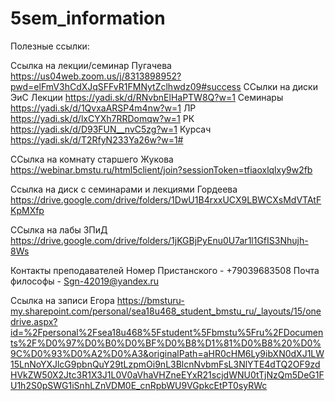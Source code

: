 # 5sem_information
Полезные ссылки:

Ссылка на лекции/семинар Пугачева
https://us04web.zoom.us/j/8313898952?pwd=elFmV3hCdXJqSFFvR1FMNytZclhwdz09#success
ССылки на диски ЭиС
Лекции https://yadi.sk/d/RNvbnElHaPTW8Q?w=1
Семинары https://yadi.sk/d/1QvxaARSP4m4nw?w=1
ЛР https://yadi.sk/d/lxCYXh7RRDomqw?w=1
РК https://yadi.sk/d/D93FUN__nvC5zg?w=1
Курсач https://yadi.sk/d/T2RfyN233Ya26w?w=1#

ССылка на комнату старшего Жукова
https://webinar.bmstu.ru/html5client/join?sessionToken=tfiaoxlqlxy9w2fb

Ссылка на диск с семинарами и лекциями Гордеева
https://drive.google.com/drive/folders/1DwU1B4rxxUCX9LBWCXsMdVTAtFKpMXfp

ССылка на лабы ЗПиД
https://drive.google.com/drive/folders/1jKGBjPyEnu0U7ar1l1GfIS3Nhujh-8Ws

Контакты преподавателей
Номер Пристанского - +79039683508
Почта философы - Sgn-42019@yandex.ru

Ссылка на записи Егора
https://bmsturu-my.sharepoint.com/personal/sea18u468_student_bmstu_ru/_layouts/15/onedrive.aspx?id=%2Fpersonal%2Fsea18u468%5Fstudent%5Fbmstu%5Fru%2FDocuments%2F%D0%97%D0%B0%D0%BF%D0%B8%D1%81%D0%B8%20%D0%9C%D0%93%D0%A2%D0%A3&originalPath=aHR0cHM6Ly9ibXN0dXJ1LW15LnNoYXJlcG9pbnQuY29tLzpmOi9nL3BlcnNvbmFsL3NlYTE4dTQ2OF9zdHVkZW50X2Jtc3R1X3J1L0V0aVhaVHZneEYxR21scjdWNU0tTjNzQm5DeG1FU1h2S0pSWG1iSnhLZnVDM0E_cnRpbWU9VGpkcEtPT0syRWc
